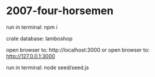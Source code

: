 # 2007-four-horsemen

run in terminal: npm i

crate database: lamboshop

open browser to: http://localhost:3000
or
open browser to: http://127.0.0.1:3000

run in terminal: node seed/seed.js
